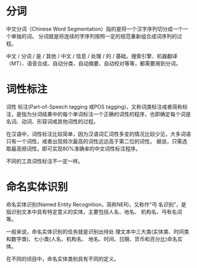 # 分词
中文分词（Chinese Word Segmentation）指的是将一个汉字序列切分成一个一个单独的词。
分词就是将连续的字序列按照一定的规范重新组合成词序列的过程。

中文 / 分词 / 是 / 其他 / 中文 / 信息 / 处理 / 的 / 基础，搜索引擎、机器翻译（MT）、语音合成、自动分类、自动摘要、自动校对等等，都需要用到分词。

# 词性标注
词性 标注(Part-of-Speech tagging 戒POS tagging)，又称词类标注戒者简称标注，是指为分词结果中的每个单词标注一个正确的词性的程序，也即确定每个词是名词、动词、形容词戒其他词性的过程。

在汉语中，词性标注比较简单，因为汉语词汇词性多变的情况比较少见，大多词语只有一个词性，戒者出现频次最高的词性远远高于第二位的词性。 据说，只需选取最高频词性，即可实现80%准确率的中文词性标注程序。

不同的工具词性标注不一定一样。
# 命名实体识别
命名实体识别(Named Entity Recognition，简称NER)，又称作“丏 名识别”，是指识别文本中具有特定意义的实体，主要包括人名、地名、 机构名、丏有名词等。

一般来说，命名实体识别的任务就是识别出待处 理文本中三大类(实体类、时间类和数字类)、七小类(人名、机构名、 地名、时间、日期、货币和百分比)命名实体。

在不同的顷目中，命名实体类别具有不同的定义。